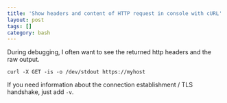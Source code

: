 ```yaml
---
title: 'Show headers and content of HTTP request in console with cURL'
layout: post
tags: []
category: bash
---
```


During debugging, I often want to see the returned http headers and the raw output. 
```
curl -X GET -is -o /dev/stdout https://myhost
```
If you need information about the connection establishment / TLS handshake, just add `-v`.
